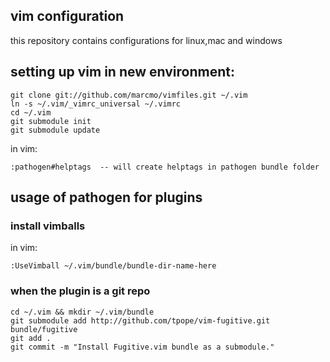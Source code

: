 ## vim configuration

this repository contains configurations for linux,mac and windows

## setting up vim in new environment:

    git clone git://github.com/marcmo/vimfiles.git ~/.vim
    ln -s ~/.vim/_vimrc_universal ~/.vimrc
    cd ~/.vim
    git submodule init
    git submodule update

in vim:

    :pathogen#helptags  -- will create helptags in pathogen bundle folder

## usage of pathogen for plugins

### install vimballs

in vim:

    :UseVimball ~/.vim/bundle/bundle-dir-name-here

### when the plugin is a git repo

    cd ~/.vim && mkdir ~/.vim/bundle
    git submodule add http://github.com/tpope/vim-fugitive.git bundle/fugitive
    git add .
    git commit -m "Install Fugitive.vim bundle as a submodule."


